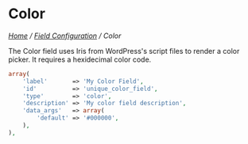 # Color

*[Home](../../README.md) / [Field Configuration](../field-configuration.md) / Color*

The Color field uses Iris from WordPress's script files to render a color picker. It requires a hexidecimal color code.

```php
array(
	'label'       => 'My Color Field',
	'id'          => 'unique_color_field',
	'type'        => 'color',
	'description' => 'My color field description',
	'data_args'   => array(
		'default' => '#000000',
	),
),
```
